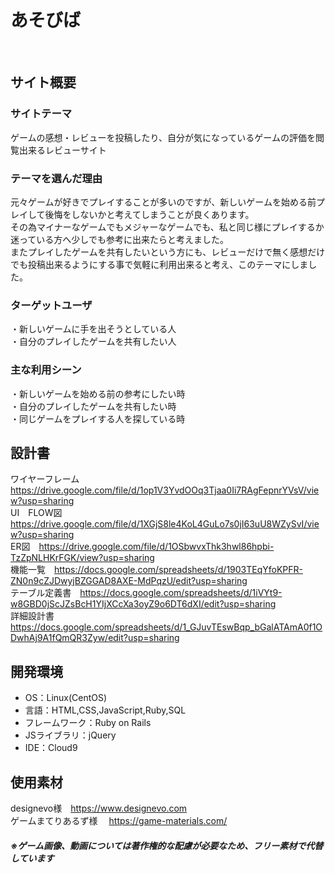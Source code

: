 # あそびば
​
## サイト概要
### サイトテーマ
ゲームの感想・レビューを投稿したり、自分が気になっているゲームの評価を閲覧出来るレビューサイト
​
### テーマを選んだ理由
元々ゲームが好きでプレイすることが多いのですが、新しいゲームを始める前プレイして後悔をしないかと考えてしまうことが良くあります。<br>
その為マイナーなゲームでもメジャーなゲームでも、私と同じ様にプレイするか迷っている方へ少しでも参考に出来たらと考えました。<br>
またプレイしたゲームを共有したいという方にも、レビューだけで無く感想だけでも投稿出来るようにする事で気軽に利用出来ると考え、このテーマにしました。

### ターゲットユーザ
・新しいゲームに手を出そうとしている人<br>
・自分のプレイしたゲームを共有したい人
​
### 主な利用シーン
・新しいゲームを始める前の参考にしたい時<br>
・自分のプレイしたゲームを共有したい時<br>
・同じゲームをプレイする人を探している時
​
## 設計書
ワイヤーフレーム　https://drive.google.com/file/d/1op1V3YvdOOq3Tjaa0Ii7RAgFepnrYVsV/view?usp=sharing<br>
UI　FLOW図　https://drive.google.com/file/d/1XGjS8le4KoL4GuLo7s0jI63uU8WZySvI/view?usp=sharing<br>
ER図　https://drive.google.com/file/d/1OSbwvxThk3hwl86hpbi-TzZpNLHKrFGK/view?usp=sharing<br>
機能一覧　https://docs.google.com/spreadsheets/d/1903TEqYfoKPFR-ZN0n9cZJDwyjBZGGAD8AXE-MdPqzU/edit?usp=sharing<br>
テーブル定義書　https://docs.google.com/spreadsheets/d/1iVYt9-w8GBD0jScJZsBcH1YIjXCcXa3oyZ9o6DT6dXI/edit?usp=sharing<br>
詳細設計書　https://docs.google.com/spreadsheets/d/1_GJuvTEswBqp_bGalATAmA0f1ODwhAj9A1fQmQR3Zyw/edit?usp=sharing
## 開発環境
- OS：Linux(CentOS)
- 言語：HTML,CSS,JavaScript,Ruby,SQL
- フレームワーク：Ruby on Rails
- JSライブラリ：jQuery
- IDE：Cloud9
​
## 使用素材
designevo様　https://www.designevo.com<br>
ゲームまてりあるず様　 https://game-materials.com/
                      
##### ※ゲーム画像、動画については著作権的な配慮が必要なため、フリー素材で代替しています